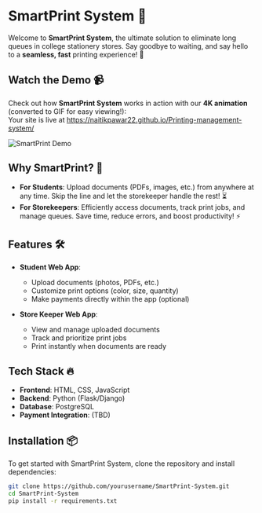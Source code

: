 # SmartPrint System 🚀

Welcome to **SmartPrint System**, the ultimate solution to eliminate long queues in college stationery stores. Say goodbye to waiting, and say hello to a **seamless, fast** printing experience! 🌟

## Watch the Demo 📹

Check out how **SmartPrint System** works in action with our **4K animation** (converted to GIF for easy viewing!):  
Your site is live at https://naitikpawar22.github.io/Printing-management-system/


![SmartPrint Demo](assets/smartprint-demo.gif)

## Why SmartPrint? 🤔

- **For Students**: Upload documents (PDFs, images, etc.) from anywhere at any time. Skip the line and let the storekeeper handle the rest! ⏳
- **For Storekeepers**: Efficiently access documents, track print jobs, and manage queues. Save time, reduce errors, and boost productivity! ⚡

## Features 🛠️

- **Student Web App**:
  - Upload documents (photos, PDFs, etc.)
  - Customize print options (color, size, quantity)
  - Make payments directly within the app (optional)
  
- **Store Keeper Web App**:
  - View and manage uploaded documents
  - Track and prioritize print jobs
  - Print instantly when documents are ready

## Tech Stack 🔥

- **Frontend**: HTML, CSS, JavaScript
- **Backend**: Python (Flask/Django)
- **Database**: PostgreSQL
- **Payment Integration**: (TBD)

## Installation 📦

To get started with SmartPrint System, clone the repository and install dependencies:

```bash
git clone https://github.com/yourusername/SmartPrint-System.git
cd SmartPrint-System
pip install -r requirements.txt
